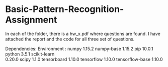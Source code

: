 # Basic-Pattern-Recognition-Assignment

In each of the folder, there is a hw_x.pdf where questions are found. 
I have attached the report and the code for all three set of questions.

Dependencies: Environment : numpy	1.15.2 numpy-base	1.15.2 pip	10.0.1 python	3.5.1 scikit-learn	
0.20.0 scipy	1.1.0 tensorboard	1.10.0 tensorflow	1.10.0 tensorflow-base	1.10.0
